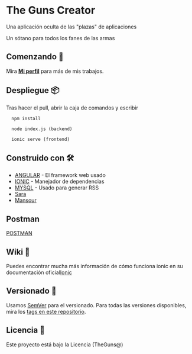 # The Guns Creator

Una aplicación oculta de las "plazas" de aplicaciones

Un sótano para todos los fanes de las armas

## Comenzando 🚀

Mira **[Mi perfil](https://github.com/IsaacRamosDaw)** para más de mis trabajos.

## Despliegue 📦

Tras hacer el pull, abrir la caja de comandos y escribir

```
  npm install

  node index.js (backend)

  ionic serve (frontend)

```

## Construido con 🛠️

* [ANGULAR](https://angular.dev/) - El framework web usado
* [IONIC](https://ionicframework.com/) - Manejador de dependencias
* [MYSQL](https://www.mysql.com) - Usado para generar RSS
* [Sara](https://github.com/scsoares/scsoares) 
* [Mansour](https://github.com/mansulol/mansulol) 

## Postman
[POSTMAN](https://www.postman.com/isaac00/workspace/thegunsisaacramospostman/request/38432310-fc8c4ed3-1304-4bab-bd13-2296a1aeb796?action=share&creator=38432310&ctx=documentation)

## Wiki 📖

Puedes encontrar mucha más información de cómo funciona ionic en su documentación oficial[Ionic](https://ionicframework.com/)

## Versionado 📌

Usamos [SemVer](http://semver.org/) para el versionado. Para todas las versiones disponibles, mira los [tags en este repositorio](https://github.com/tu/proyecto/tags).

## Licencia 📄

Este proyecto está bajo la Licencia (TheGuns@) 
